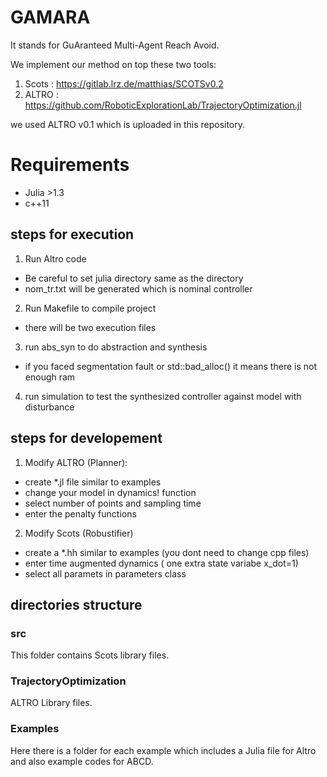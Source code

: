 # GAMARA
It stands for GuAranteed Multi-Agent Reach Avoid.




We implement our method on top these two tools:
1. Scots : https://gitlab.lrz.de/matthias/SCOTSv0.2
2. ALTRO : https://github.com/RoboticExplorationLab/TrajectoryOptimization.jl

we used ALTRO v0.1 which is uploaded in this repository.

# Requirements
* Julia >1.3
* c++11

## steps for execution
1. Run Altro code 
* Be careful to set julia directory same as the <example name> directory
* nom_tr.txt will be generated which is nominal controller

2. Run Makefile to compile project
* there will be two execution files
3. run abs_syn to do abstraction and synthesis
* if you faced segmentation fault or std::bad_alloc() it means there is not enough ram
4. run simulation to test the synthesized controller against model with disturbance



## steps for developement

1. Modify ALTRO (Planner):
* create *.jl file similar to examples
* change your model in dynamics! function
* select number of points and sampling time
* enter the penalty functions 

2. Modify Scots (Robustifier)
* create a *.hh similar to examples (you dont need to change cpp files)
* enter time augmented dynamics ( one extra state variabe x_dot=1)
* select all paramets in parameters class

## directories structure

### src
This folder contains Scots library files. 
### TrajectoryOptimization
ALTRO Library files.
### Examples
Here there is a folder for each example which includes a Julia file for Altro and also example codes for ABCD.  

